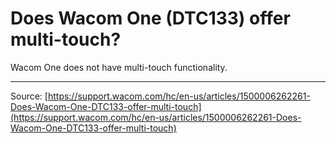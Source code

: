 # Does Wacom One (DTC133) offer multi-touch?

Wacom One does not have multi-touch functionality.

---
Source: [https://support.wacom.com/hc/en-us/articles/1500006262261-Does-Wacom-One-DTC133-offer-multi-touch](https://support.wacom.com/hc/en-us/articles/1500006262261-Does-Wacom-One-DTC133-offer-multi-touch)
